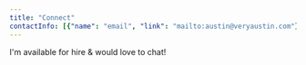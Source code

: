 ```yaml
---
title: "Connect"
contactInfo: [{"name": "email", "link": "mailto:austin@veryaustin.com"}, {"name": "github", "link": "https://github.com/veryaustin"}, {"name": "twitter", "link": "https://twitter.com/veryaustin"}, {"name": "youtube", "link": "https://youtube.com/veryaustin"}, {"name": "linkedin", "link": "https://linkedin.com/in/austinlauritsen/"}]
---
```

I'm available for hire & would love to chat!
